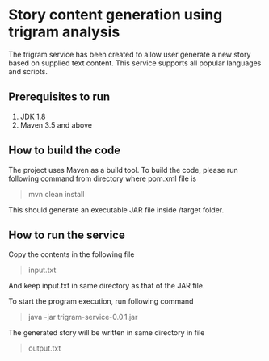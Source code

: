 # Story content generation using trigram analysis

The trigram service has been created to allow user generate a new story based on supplied text content.
This service supports all popular languages and scripts.

## Prerequisites to  run
1. JDK 1.8
2. Maven 3.5 and above

## How to build the code
The project uses Maven as a build tool. 
To build the code, please run following command from directory where pom.xml file is
>mvn clean install

This should generate an executable JAR file inside /target folder.

## How to run the service
Copy the contents in the following file
>input.txt

And keep input.txt in same directory as that of the JAR file.

To start the program execution, run following command 
>java -jar trigram-service-0.0.1.jar

The generated story will be written in same directory in file 
>output.txt
